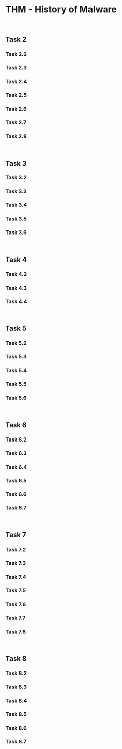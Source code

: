 # THM - History of Malware

<br>

## Task 2

### Task 2.2

> 

### Task 2.3

> 

### Task 2.4

> 

### Task 2.5

> 

### Task 2.6

> 

### Task 2.7

> 

### Task 2.8

> 

<br>

## Task 3

### Task 3.2

> 

### Task 3.3

> 

### Task 3.4

> 

### Task 3.5

> 

### Task 3.6

> 

<br>

## Task 4

### Task 4.2

> 

### Task 4.3

> 

### Task 4.4

> 

<br>

## Task 5

### Task 5.2

> 

### Task 5.3

> 

### Task 5.4

> 

### Task 5.5

> 

### Task 5.6

> 

<br>

## Task 6

### Task 6.2

> 

### Task 6.3

> 

### Task 6.4

> 

### Task 6.5

> 

### Task 6.6

> 

### Task 6.7

> 

<br>

## Task 7

### Task 7.2

> 

### Task 7.3

> 

### Task 7.4

> 

### Task 7.5

> 

### Task 7.6

> 

### Task 7.7

> 

### Task 7.8

> 

<br>

## Task 8

### Task 8.2

> 

### Task 8.3

> 

### Task 8.4

> 

### Task 8.5

> 

### Task 8.6

> 

### Task 8.7

> 

<br>

